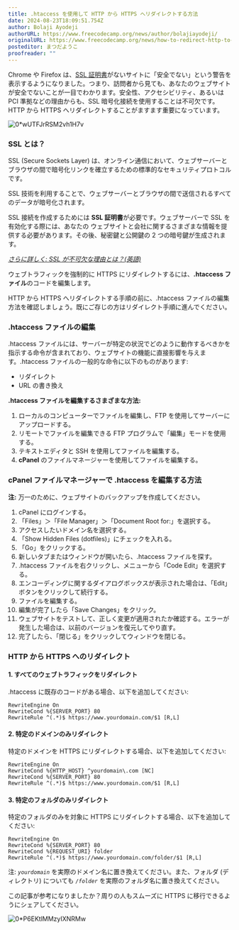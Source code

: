 ```yaml
---
title: .htaccess を使用して HTTP から HTTPS へリダイレクトする方法
date: 2024-08-23T18:09:51.754Z
author: Bolaji Ayodeji
authorURL: https://www.freecodecamp.org/news/author/bolajiayodeji/
originalURL: https://www.freecodecamp.org/news/how-to-redirect-http-to-https-using-htaccess/
posteditor: まつだようこ
proofreader: ""
---
```


Chrome や Firefox は、[SSL 証明書][1]がないサイトに「安全でない」という警告を表示するようになりました。つまり、訪問者から見ても、あなたのウェブサイトが安全でないことが一目でわかります。安全性、アクセシビリティ、あるいは PCI 準拠などの理由からも、SSL 暗号化接続を使用することは不可欠です。HTTP から HTTPS へリダイレクトすることがますます重要になっています。

<!-- more -->

![0*wUTFJrRSM2vh1H7v](https://cdn-media-1.freecodecamp.org/images/0*wUTFJrRSM2vh1H7v.jpg)

### SSL とは？

SSL (Secure Sockets Layer) は、オンライン通信において、ウェブサーバーとブラウザの間で暗号化リンクを確立するための標準的なセキュリティプロトコルです。

SSL 技術を利用することで、ウェブサーバーとブラウザの間で送信されるすべてのデータが暗号化されます。

SSL 接続を作成するためには **SSL 証明書**が必要です。ウェブサーバーで SSL を有効化する際には、あなたの ウェブサイトと会社に関するさまざまな情報を提供する必要があります。その後、秘密鍵と公開鍵の 2 つの暗号鍵が生成されます。

[_さらに詳しく: SSL が不可欠な理由とは？(英語)_][2]

ウェブトラフィックを強制的に HTTPS にリダイレクトするには、**.htaccess ファイル**のコードを編集します。

HTTP から HTTPS へリダイレクトする手順の前に、.htaccess ファイルの編集方法を確認しましょう。既にご存じの方はリダイレクト手順に進んでください。

### .htaccess ファイルの編集

.htaccess ファイルには、サーバーが特定の状況でどのように動作するべきかを指示する命令が含まれており、ウェブサイトの機能に直接影響を与えます。.htaccess ファイルの一般的な命令に以下のものがあります:

- リダイレクト
- URL の書き換え

**.htaccess ファイルを編集するさまざまな方法:**

1. ローカルのコンピューターでファイルを編集し、FTP を使用してサーバーにアップロードする。
2. リモートでファイルを編集できる FTP プログラムで「編集」モードを使用する。
3. テキストエディタと SSH を使用してファイルを編集する。
4. **cPanel** のファイルマネージャーを使用してファイルを編集する。

### cPanel ファイルマネージャーで .htaccess を編集する方法

**注:** 万一のために、ウェブサイトのバックアップを作成してください。

1. cPanel にログインする。
2. 「Files」＞「File Manager」＞「Document Root for:」を選択する。
3. アクセスしたいドメイン名を選択する。
4. 「Show Hidden Files (dotfiles)」にチェックを入れる。
5. 「Go」をクリックする。
6. 新しいタブまたはウィンドウが開いたら、.htaccess ファイルを探す。
7. .htaccess ファイルを右クリックし、メニューから「Code Edit」を選択する。
8. エンコーディングに関するダイアログボックスが表示された場合は、「Edit」ボタンをクリックして続行する。
9. ファイルを編集する。
10. 編集が完了したら「Save Changes」をクリック。
11. ウェブサイトをテストして、正しく変更が適用されたか確認する。エラーが発生した場合は、以前のバージョンを復元してやり直す。
12. 完了したら、「閉じる」をクリックしてウィンドウを閉じる。

### HTTP から HTTPS へのリダイレクト

#### 1\. すべてのウェブトラフィックをリダイレクト

.htaccess に既存のコードがある場合、以下を追加してください:

```
RewriteEngine On
RewriteCond %{SERVER_PORT} 80
RewriteRule ^(.*)$ https://www.yourdomain.com/$1 [R,L]
```

#### 2\. 特定のドメインのみリダイレクト

特定のドメインを HTTPS にリダイレクトする場合、以下を追加してください:

```
RewriteEngine On
RewriteCond %{HTTP_HOST} ^yourdomain\.com [NC]
RewriteCond %{SERVER_PORT} 80
RewriteRule ^(.*)$ https://www.yourdomain.com/$1 [R,L]
```

#### 3\. 特定のフォルダのみリダイレクト

特定のフォルダのみを対象に HTTPS にリダイレクトする場合、以下を追加してください:

```
RewriteEngine On
RewriteCond %{SERVER_PORT} 80
RewriteCond %{REQUEST_URI} folder
RewriteRule ^(.*)$ https://www.yourdomain.com/folder/$1 [R,L]
```

注: _`yourdomain`_ を実際のドメイン名に置き換えてください。また、フォルダ (ディレクトリ) についても _`/folder`_ を実際のフォルダ名に置き換えてください。

この記事が参考になりましたか？周りの人もスムーズに HTTPS に移行できるようにシェアしてください。

![0*P6EKtlMMzyIXNRMw](https://cdn-media-1.freecodecamp.org/images/0*P6EKtlMMzyIXNRMw.png)

[1]: https://www.instantssl.com/ssl.html
[2]: https://www.sslrenewals.com/blog/why-is-ssl-important-benefits-of-using-ssl-certificate

